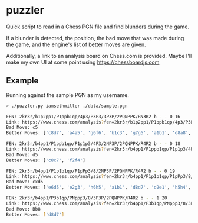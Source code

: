 # puzzler

Quick script to read in a Chess PGN file and find blunders during the game.

If a blunder is detected, the position, the bad move that was made during the game, and the engine's list of better moves are given.

Additionally, a link to an analysis board on Chess.com is provided. Maybe I'll make my own UI at some point using https://chessboardjs.com


## Example

Running against the sample PGN as my username.

```bash
> ./puzzler.py iamsethmiller ./data/sample.pgn 

FEN: 2kr3r/b1p2pp1/P1ppb1qp/4p3/P3P3/3P3P/2PQNPPK/RN3R2 b - - 0 16
Link: https://www.chess.com/analysis?fen=2kr3r/b1p2pp1/P1ppb1qp/4p3/P3P3/3P3P/2PQNPPK/RN3R2 b - - 0 16
Bad Move: c5
Better Moves: ['c8d7', 'a4a5', 'g6f6', 'b1c3', 'g7g5', 'a1b1', 'd8a8', 'c3a4', 'h8b8', 'b1b7', 'd7c8', 'd2c3', 'e6d7', 'f1b1', 'f6f2', 'e2g3', 'f2d4', 'g3f5', 'd4c3', 'a4c3', 'd7e6', 'f5e7', 'c8d7', 'b7a7', 'a8a7', 'b1b8', 'd7e7']

FEN: 2kr3r/b4pp1/P1ppb1qp/P1p1p3/4P3/2NP3P/2PQNPPK/R4R2 b - - 0 18
Link: https://www.chess.com/analysis?fen=2kr3r/b4pp1/P1ppb1qp/P1p1p3/4P3/2NP3P/2PQNPPK/R4R2 b - - 0 18
Bad Move: d5
Better Moves: ['c8c7', 'f2f4']

FEN: 2kr3r/b4pp1/P1p1b1qp/P1pPp3/8/2NP3P/2PQNPPK/R4R2 b - - 0 19
Link: https://www.chess.com/analysis?fen=2kr3r/b4pp1/P1p1b1qp/P1pPp3/8/2NP3P/2PQNPPK/R4R2 b - - 0 19
Bad Move: cxd5
Better Moves: ['e6d5', 'e2g3', 'h6h5', 'a1b1', 'd8d7', 'd2e1', 'h5h4', 'g3e4', 'f7f5', 'c3d5', 'c6d5', 'e4c3', 'e5e4', 'c3a4', 'g6d6', 'h2g1', 'd6a6', 'a4b6', 'a7b6', 'b1b6', 'h8h6', 'b6a6', 'h6a6', 'e1c3']

FEN: 2kr3r/b4pp1/P3b1qp/PNppp3/8/3P3P/2PQNPPK/R4R2 b - - 1 20
Link: https://www.chess.com/analysis?fen=2kr3r/b4pp1/P3b1qp/PNppp3/8/3P3P/2PQNPPK/R4R2 b - - 1 20
Bad Move: Bb8
Better Moves: ['d8d7']

```

